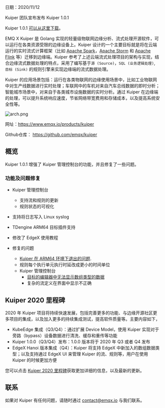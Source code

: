 

日期：2020/11/12

Kuiper 团队宣布发布 Kuiper 1.0.1

Kuiper 1.0.1 [可以从这里下载](https://github.com/emqx/kuiper/releases/tag/1.0.1)。

EMQ X Kuiper 是 Golang 实现的轻量级物联网边缘分析、流式处理开源软件，可以运行在各类资源受限的边缘设备上。Kuiper 设计的一个主要目标就是将在云端运行的实时流式计算框架（比如 [Apache Spark](https://spark.apache.org/)，[Apache Storm](https://storm.apache.org/) 和 [Apache Flink](https://flink.apache.org/) 等）迁移到边缘端。Kuiper 参考了上述云端流式处理项目的架构与实现，结合边缘流式数据处理的特点，采用了编写基于`源 (Source)`，`SQL (业务逻辑处理)`, `目标 (Sink)` 的规则引擎来实现边缘端的流式数据处理。

Kuiper 的应用场景包括：运行在各类物联网的边缘使用场景中，比如工业物联网中对生产线数据进行实时处理；车联网中的车机对来自汽车总线数据的即时分析；智能城市场景中，对来自于各类城市设施数据的实时分析。通过 Kuiper 在边缘端的处理，可以提升系统响应速度，节省网络带宽费用和存储成本，以及提高系统安全性等。

![arch.png](https://static.emqx.net/images/fc9223537026752c219a428aeced805b.png)

网址：https://www.emqx.io/products/kuiper

Github仓库： https://github.com/emqx/kuiper

## 概览

Kuiper 1.0.1 增强了 Kuiper 管理控制台的功能，并且修复了一些问题。

### 功能及问题修复

- Kuiper 管理控制台
  - 支持流和规则的更新
  - 规则状态的可视化
- 支持将日志写入 Linux syslog
- TDengine ARM64 目标插件支持
- 修改了 EdgeX 使用教程
- 修复的问题

  - [Kuiper 在 ARM64 环境下退出的问题](https://github.com/emqx/kuiper/issues/570).
  - 规则每个执行单元执行时延改成更小的时间单位
  - Kuiper 管理控制台
    - [目标的编辑器中无法显示数组类型的数据](https://github.com/emqx/kuiper/issues/597)
    - 复杂的流定义在界面中显示不正确

## Kuiper 2020 里程碑

2020 年 Kuiper 项目将持续快速发展，包括完善更多的功能、与边缘开源社区更多项目的集成，以及加入更多的持续集成测试，提高软件质量等。主要内容如下，

- KubeEdge 集成（Q3/Q4）：通过扩展 Device Model，使用 Kuiper 实现对于旁路（bypass）设备数据进行清洗、缓存和重传等功能
- Kuiper 1.0.0（Q3/Q4）发布：1.0.0 版本将于 2020 年 Q3 或者 Q4 发布
- EdgeX Hanoi 版本集成（Q4）：Kuiper 将支持 EdgeX 中新加入的数组数据类型；以及支持通过 EdgeX UI 来管理 Kuiper 的流、规则等，用户在使用 Kuiper 的时候更加方便 

您可以点击 [Kuiper 2020 里程碑](https://github.com/emqx/kuiper/projects/1)获取更加详细的信息，以及最新的更新。

## 联系

如果对 Kuiper 有任何问题，请随时通过 contact@emqx.io 与我们联系。